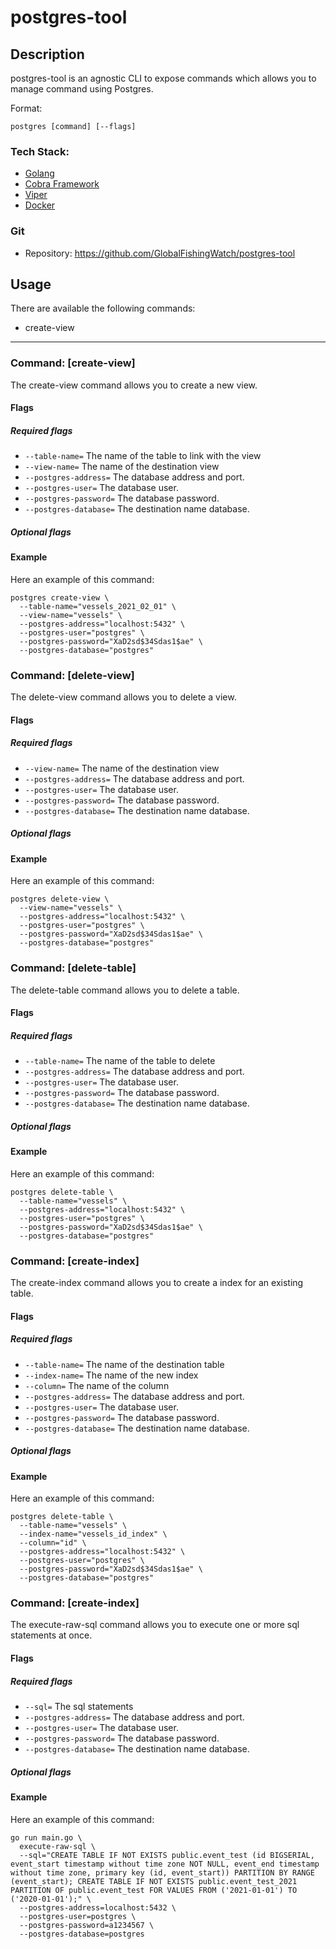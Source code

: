# postgres-tool

## Description

postgres-tool is an agnostic CLI to expose commands which allows you to manage command using Postgres.

Format:
```
postgres [command] [--flags]
```

### Tech Stack:
* [Golang](https://golang.org/doc/)
* [Cobra Framework](https://github.com/spf13/cobra#working-with-flags)
* [Viper](https://github.com/spf13/viper)
* [Docker](https://docs.docker.com/)

### Git
* Repository:
  https://github.com/GlobalFishingWatch/postgres-tool

## Usage

There are available the following commands:
* create-view

---

### Command: [create-view]

The create-view command allows you to create a new view.

#### Flags
##### Required flags
- `--table-name=` The name of the table to link with the view
- `--view-name=` The name of the destination view
- `--postgres-address=` The database address and port.
- `--postgres-user=` The database user.
- `--postgres-password=` The database password.
- `--postgres-database=` The destination name database.

##### Optional flags

#### Example
Here an example of this command:
```
postgres create-view \
  --table-name="vessels_2021_02_01" \
  --view-name="vessels" \
  --postgres-address="localhost:5432" \
  --postgres-user="postgres" \
  --postgres-password="XaD2sd$34Sdas1$ae" \
  --postgres-database="postgres" 
```


### Command: [delete-view]

The delete-view command allows you to delete a view.

#### Flags
##### Required flags
- `--view-name=` The name of the destination view
- `--postgres-address=` The database address and port.
- `--postgres-user=` The database user.
- `--postgres-password=` The database password.
- `--postgres-database=` The destination name database.

##### Optional flags

#### Example
Here an example of this command:
```
postgres delete-view \
  --view-name="vessels" \
  --postgres-address="localhost:5432" \
  --postgres-user="postgres" \
  --postgres-password="XaD2sd$34Sdas1$ae" \
  --postgres-database="postgres" 
```

### Command: [delete-table]

The delete-table command allows you to delete a table.

#### Flags
##### Required flags
- `--table-name=` The name of the table to delete
- `--postgres-address=` The database address and port.
- `--postgres-user=` The database user.
- `--postgres-password=` The database password.
- `--postgres-database=` The destination name database.

##### Optional flags

#### Example
Here an example of this command:
```
postgres delete-table \
  --table-name="vessels" \
  --postgres-address="localhost:5432" \
  --postgres-user="postgres" \
  --postgres-password="XaD2sd$34Sdas1$ae" \
  --postgres-database="postgres" 
```

### Command: [create-index]

The create-index command allows you to create a index for an existing table.

#### Flags
##### Required flags
- `--table-name=` The name of the destination table
- `--index-name=` The name of the new index
- `--column=` The name of the column
- `--postgres-address=` The database address and port.
- `--postgres-user=` The database user.
- `--postgres-password=` The database password.
- `--postgres-database=` The destination name database.

##### Optional flags

#### Example
Here an example of this command:
```
postgres delete-table \
  --table-name="vessels" \
  --index-name="vessels_id_index" \
  --column="id" \
  --postgres-address="localhost:5432" \
  --postgres-user="postgres" \
  --postgres-password="XaD2sd$34Sdas1$ae" \
  --postgres-database="postgres" 
```

### Command: [create-index]

The execute-raw-sql command allows you to execute one or more sql statements at once.

#### Flags
##### Required flags
- `--sql=` The sql statements
- `--postgres-address=` The database address and port.
- `--postgres-user=` The database user.
- `--postgres-password=` The database password.
- `--postgres-database=` The destination name database.

##### Optional flags

#### Example
Here an example of this command:
```
go run main.go \
  execute-raw-sql \
  --sql="CREATE TABLE IF NOT EXISTS public.event_test (id BIGSERIAL, event_start timestamp without time zone NOT NULL, event_end timestamp without time zone, primary key (id, event_start)) PARTITION BY RANGE (event_start); CREATE TABLE IF NOT EXISTS public.event_test_2021  PARTITION OF public.event_test FOR VALUES FROM ('2021-01-01') TO ('2020-01-01');" \
  --postgres-address=localhost:5432 \
  --postgres-user=postgres \
  --postgres-password=a1234567 \ 
  --postgres-database=postgres

```
